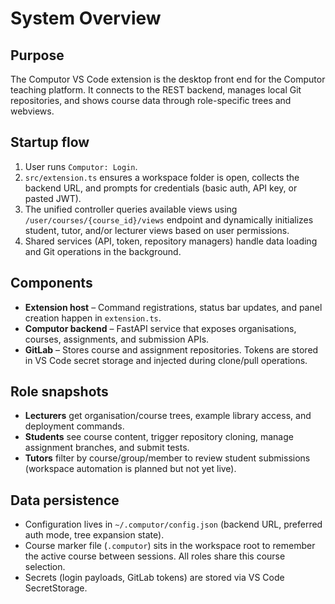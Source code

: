 # System Overview

## Purpose
The Computor VS Code extension is the desktop front end for the Computor teaching platform. It connects to the REST backend, manages local Git repositories, and shows course data through role-specific trees and webviews.

## Startup flow
1. User runs `Computor: Login`.
2. `src/extension.ts` ensures a workspace folder is open, collects the backend URL, and prompts for credentials (basic auth, API key, or pasted JWT).
3. The unified controller queries available views using `/user/courses/{course_id}/views` endpoint and dynamically initializes student, tutor, and/or lecturer views based on user permissions.
4. Shared services (API, token, repository managers) handle data loading and Git operations in the background.

## Components
- **Extension host** – Command registrations, status bar updates, and panel creation happen in `extension.ts`.
- **Computor backend** – FastAPI service that exposes organisations, courses, assignments, and submission APIs.
- **GitLab** – Stores course and assignment repositories. Tokens are stored in VS Code secret storage and injected during clone/pull operations.

## Role snapshots
- **Lecturers** get organisation/course trees, example library access, and deployment commands.
- **Students** see course content, trigger repository cloning, manage assignment branches, and submit tests.
- **Tutors** filter by course/group/member to review student submissions (workspace automation is planned but not yet live).

## Data persistence
- Configuration lives in `~/.computor/config.json` (backend URL, preferred auth mode, tree expansion state).
- Course marker file (`.computor`) sits in the workspace root to remember the active course between sessions. All roles share this course selection.
- Secrets (login payloads, GitLab tokens) are stored via VS Code SecretStorage.
